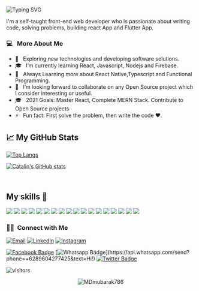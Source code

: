 ###


<img src ="https://readme-typing-svg.herokuapp.com?font=Montserrat&color=24F7F4&size=28&lines=Hey there!,+I'm+Mubarak;I'm+A+Software+Engineer.;Front-End+Developer.;An+Open-Source+Enthusiast+!.;" alt="Typing SVG" >
<!-- <h2>  Hi there! 👋 I'm Mohammed Mubarak.</h2> -->

I'm a self-taught front-end web developer who is passionate about writing code, solving problems, building react App and Flutter App.

<h3>  💻 &nbsp; More About Me </h3>

- 🤔 &nbsp; Exploring new technologies and developing software solutions.
- 🎓 &nbsp; I’m currently learning React, Javascript, Nodejs and Firebase.
- 🌱 &nbsp; Always Learning more about React Native,Typescript and Functional Programming.
- 👯 &nbsp; I’m looking forward to collaborate on any Open Source project which I consider interesting or useful.
- 🎓 &nbsp; 2021 Goals: Master React, Complete MERN Stack. Contribute to Open Source projects
- ⚡ &nbsp; Fun fact: First solve the problem, then write the code :heart:.


## &#x1f4c8; My GitHub Stats

[![Top Langs](https://github-readme-stats.vercel.app/api/top-langs/?username=MDmubarak786&hide=java,html,css&theme=radical)](https://github.com/anuraghazra/github-readme-stats)

[![Catalin's GitHub stats](https://github-readme-stats.vercel.app/api?username=MDmubarak786&theme=radical)](https://github.com/anuraghazra/github-readme-stats)


<br/>

## My skills 🚀

![](https://img.shields.io/badge/HTML5-E34F26?style=for-the-badge&logo=html5&logoColor=white)
![](https://img.shields.io/badge/JavaScript-F7DF1E?style=for-the-badge&logo=javascript&logoColor=black)
![](https://img.shields.io/badge/Node.js-43853D?style=for-the-badge&logo=node.js&logoColor=white)
![](https://img.shields.io/badge/CSS3-1572B6?style=for-the-badge&logo=css3&logoColor=white)
![](https://img.shields.io/badge/Sass-CC6699?style=for-the-badge&logo=sass&logoColor=white)
![](https://img.shields.io/badge/Markdown-000000?style=for-the-badge&logo=markdown&logoColor=white)
![](https://img.shields.io/badge/Express.js-404D59?style=for-the-badge)
![](https://img.shields.io/badge/React-20232A?style=for-the-badge&logo=react&logoColor=61DAFB)
![](https://img.shields.io/badge/Tailwind_CSS-38B2AC?style=for-the-badge&logo=tailwind-css&logoColor=white)
![](https://img.shields.io/badge/Bootstrap-563D7C?style=for-the-badge&logo=bootstrap&logoColor=white)
![](https://img.shields.io/badge/Material--UI-0081CB?style=for-the-badge&logo=material-ui&logoColor=white)
![](https://img.shields.io/badge/Redux-593D88?style=for-the-badge&logo=redux&logoColor=white)
![](https://img.shields.io/badge/jQuery-0769AD?style=for-the-badge&logo=jquery&logoColor=white)
![](https://img.shields.io/badge/Netlify-00C7B7?style=for-the-badge&logo=netlify&logoColor=white)
![](https://img.shields.io/badge/MongoDB-4EA94B?style=for-the-badge&logo=mongodb&logoColor=white)
![](https://img.shields.io/badge/Heroku-430098?style=for-the-badge&logo=heroku&logoColor=white)
![](https://img.shields.io/badge/Google_Cloud-4285F4?style=for-the-badge&logo=google-cloud&logoColor=white)
![](https://img.shields.io/badge/figma-0AC97F?style=for-the-badge&logo=figma&logoColor=white)


<h3> 🤝🏻 &nbsp;Connect with Me </h3>

<p>
<a href="mailto:mohammedmubarakmk@gmail.com"><img alt="Email" src="https://img.shields.io/badge/Email-mohammedmubarakmk@gmail.com-blue?style=flat-square&logo=gmail"></a>
<a href="https://www.linkedin.com/in/mohammed-mubarak-5bbb47169/"><img alt="LinkedIn" src="https://img.shields.io/badge/LinkedIn-Mohammed%20Mubarak%20-blue?style=flat-square&logo=linkedin"></a>
<a href="https://www.instagram.com/scooby_doo.mk/"><img alt="Instagram" src="https://img.shields.io/badge/Instagram-scooby_doo.mk-blue?style=flat-square&logo=instagram"></a>

[![Facebook Badge](https://img.shields.io/badge/-Facebook-3b5998?style=flat-square&labelColor=3b5998&logo=facebook&logoColor=white&link=https://www.facebook.com/weltonpfelix/)](https://www.facebook.com/profile.php?id=100022367763572)
[![Whatsapp Badge](https://img.shields.io/badge/-Whatsapp-4CA143?style=flat-square&labelColor=4CA143&logo=whatsapp&logoColor=white&link=https://api.whatsapp.com/send?phone=+917904100495&text=Hi!)](https://api.whatsapp.com/send?phone=+6289604277425&text=Hi!)
[![Twitter Badge](https://img.shields.io/badge/-Twitter-1da1f2?style=flat-square&labelColor=1da1f2&logo=twitter&logoColor=white&link=https://www.twitter.com/_weltonfelix/)](https://twitter.com/MMubarakoo7)

</p>

<!--TODO -->
<!-- will add my webside blow here -->
<!--
<a href="https://www.adityavsingh.com/"><img alt="Website" src="https://img.shields.io/badge/Website-www.adityavsingh.com-blue?style=flat-square&logo=google-chrome"></a>
-->

![visitors](https://visitor-badge.glitch.me/badge?page_id=MDmubarak786.MDmubarak786)
<!-- # latest Blog posts -->

<!-- BLOG-POST-LIST:START -->
<!-- BLOG-POST-LIST:END -->

<p align="center"><img align="center" src="https://github-readme-streak-stats.herokuapp.com/?user=MDmubarak786&" alt="MDmubarak786" /></p>
 
 
